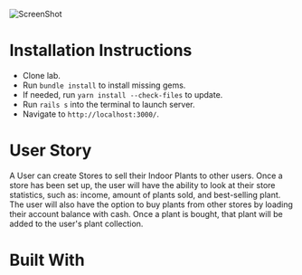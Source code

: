 ![ScreenShot](https://github.com/yvonnersz/Plant/blob/master/public/labsprout-screenshot.png)

# Installation Instructions

- Clone lab.
- Run `bundle install` to install missing gems.
- If needed, run `yarn install --check-files` to update.
- Run `rails s` into the terminal to launch server.
- Navigate to `http://localhost:3000/`.

# User Story

A User can create Stores to sell their Indoor Plants to other users. Once a store has been set up, the user will have the ability to look at their store statistics, such as: income, amount of plants sold, and best-selling plant. The user will also have the option to buy plants from other stores by loading their account balance with cash. Once a plant is bought, that plant will be added to the user's plant collection.

# Built With